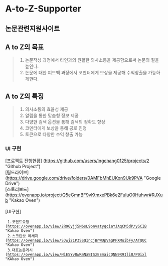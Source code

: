 A-to-Z-Supporter 
=============
논문관련지원사이트
--------------------

## A to Z의 목표
>1. 논문작성 과정에서 타인과의 원활한 의사소통을 제공함으로써 논문의 질을 높인다. 
>2. 논문에 대한 피드백 과정에서 코멘터에게 보상을 제공해 수익창출을 가능하게한다.

## A to Z의 특징
>1. 의사소통의 효율성 제공
>2. 알림을 통한 맞춤형 정보 제공
>3. 다양한 검색 옵션을 통해 검색의 정확도 향상
>4. 코멘터에게 보상을 통해 공로 인정
>5. 토큰으로 다양한 수익 창출 가능

### UI 구현

[프로젝트 진행현황] (https://github.com/users/ingchang0125/projects/2 "Github Project") <br>
[팀드라이브] (https://drive.google.com/drive/folders/0AMFbMhEUKon9Uk9PVA "Google Drive") <br>
[스토리보드] (https://ovenapp.io/project/Q5eGmnBF9vKtmxePBk6e2FuIuO0Huhwr#RJXub "Kakao Oven") <br><br>
[UI구현]<pre><code>
1.코멘트요청 (https://ovenapp.io/view/2R9Gyjj5N6sL9pnvatyqciaYJAqCM5dP/ySCIB "Kakao Oven")<br>
2.스크린샷 메세지 (https://ovenapp.io/view/SJwj21P3SSQInCjBnWUpVagPPXMuibFy/ATQUC "Kakao Oven")<br>
3.대표논문게시 (https://ovenapp.io/view/NiE5Yv8wKmNaBISzEEmaicQNN9R9Ili8/P0ixl "KAkao Oven")<br>
</code></pre>
